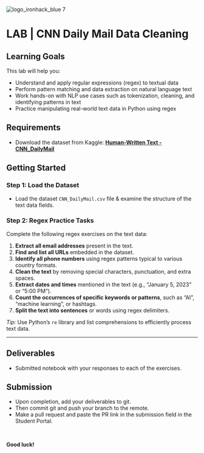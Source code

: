 ![logo_ironhack_blue 7](https://user-images.githubusercontent.com/23629340/40541063-a07a0a8a-601a-11e8-91b5-2f13e4e6b441.png)

# LAB | CNN Daily Mail Data Cleaning

## Learning Goals

This lab will help you:

- Understand and apply regular expressions (regex) to textual data
- Perform pattern matching and data extraction on natural language text
- Work hands-on with NLP use cases such as tokenization, cleaning, and identifying patterns in text
- Practice manipulating real-world text data in Python using regex

## Requirements

- Download the dataset from Kaggle: [**Human-Written Text - CNN_DailyMail**](https://www.kaggle.com/datasets/youssefelebiary/human-written-text)


## Getting Started

### Step 1: Load the Dataset

- Load the dataset `CNN_DailyMail.csv` file & examine the structure of the text data fields.

### Step 2: Regex Practice Tasks

Complete the following regex exercises on the text data:

1. **Extract all email addresses** present in the text.
2. **Find and list all URLs** embedded in the dataset.
3. **Identify all phone numbers** using regex patterns typical to various country formats.
4. **Clean the text** by removing special characters, punctuation, and extra spaces.
5. **Extract dates and times** mentioned in the text (e.g., “January 5, 2023” or “5:00 PM”).
6. **Count the occurrences of specific keywords or patterns**, such as “AI”, “machine learning”, or hashtags.
7. **Split the text into sentences** or words using regex delimiters.

*Tip:* Use Python’s `re` library and list comprehensions to efficiently process text data.

***

## Deliverables

- Submitted notebook with your responses to each of the exercises.

## Submission

- Upon completion, add your deliverables to git. 
- Then commit git and push your branch to the remote.
- Make a pull request and paste the PR link in the submission field in the Student Portal.

<br>

**Good luck!**